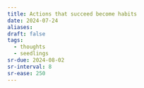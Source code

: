```yaml
---
title: Actions that succeed become habits
date: 2024-07-24
aliases: 
draft: false
tags:
  - thoughts
  - seedlings
sr-due: 2024-08-02
sr-interval: 8
sr-ease: 250
---
```

